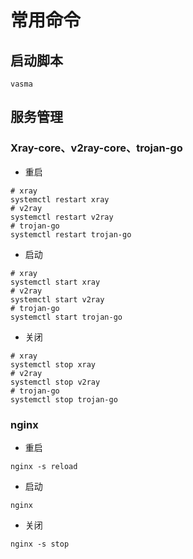 # 常用命令
## 启动脚本
```
vasma
```

## 服务管理
### Xray-core、v2ray-core、trojan-go
- 重启
```
# xray
systemctl restart xray
# v2ray
systemctl restart v2ray
# trojan-go
systemctl restart trojan-go
```

- 启动
````
# xray
systemctl start xray
# v2ray
systemctl start v2ray
# trojan-go
systemctl start trojan-go
````

- 关闭
```
# xray
systemctl stop xray
# v2ray
systemctl stop v2ray
# trojan-go
systemctl stop trojan-go
```

### nginx
- 重启
```
nginx -s reload
```

- 启动
````
nginx
````

- 关闭
```
nginx -s stop
```